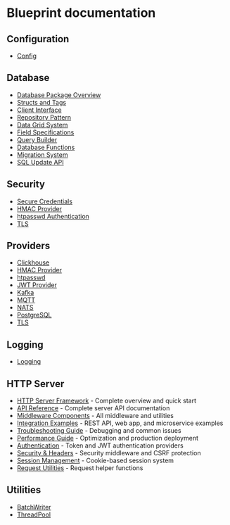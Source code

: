 # Blueprint documentation

## Configuration

- [Config](config/config.md)

## Database

- [Database Package Overview](db/index.md)
- [Structs and Tags](db/structs-and-tags.md)
- [Client Interface](db/client.md)
- [Repository Pattern](db/repository.md)
- [Data Grid System](db/dbgrid.md)
- [Field Specifications](db/fields.md)
- [Query Builder](db/query-builder.md)
- [Database Functions](db/functions.md)
- [Migration System](db/migrations.md)
- [SQL Update API](db/sql-update-api.md)

## Security

- [Secure Credentials](crypt/secure-credentials.md)
- [HMAC Provider](provider/hmacprovider.md)
- [htpasswd Authentication](provider/htpasswd.md)
- [TLS](provider/tls.md)

## Providers

- [Clickhouse](provider/clickhouse.md)
- [HMAC Provider](provider/hmacprovider.md)
- [htpasswd](provider/htpasswd.md)
- [JWT Provider](provider/jwtprovider.md)
- [Kafka](provider/kafka.md)
- [MQTT](provider/mqtt.md)
- [NATS](provider/nats.md)
- [PostgreSQL](provider/pgsql.md)
- [TLS](provider/tls.md)

## Logging

- [Logging](log/logging.md)

## HTTP Server

- [HTTP Server Framework](provider/httpserver/index.md) - Complete overview and quick start
- [API Reference](provider/httpserver/api-reference.md) - Complete server API documentation
- [Middleware Components](provider/httpserver/middleware.md) - All middleware and utilities
- [Integration Examples](provider/httpserver/examples.md) - REST API, web app, and microservice examples
- [Troubleshooting Guide](provider/httpserver/troubleshooting.md) - Debugging and common issues
- [Performance Guide](provider/httpserver/performance.md) - Optimization and production deployment
- [Authentication](provider/httpserver/auth.md) - Token and JWT authentication providers
- [Security & Headers](provider/httpserver/security.md) - Security middleware and CSRF protection
- [Session Management](provider/httpserver/session.md) - Cookie-based session system
- [Request Utilities](provider/httpserver/request.md) - Request helper functions

## Utilities

- [BatchWriter](batchwriter/batchwriter.md)
- [ThreadPool](threadpool/threadpool.md)
